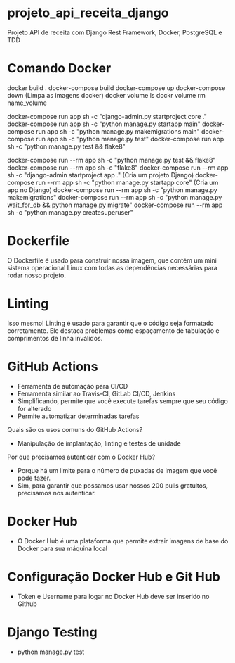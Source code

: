 # projeto_api_receita_django
Projeto API de receita com Django Rest Framework, Docker, PostgreSQL e TDD

# Comando Docker
docker build .
docker-compose build
docker-compose up
docker-compose down (Limpa as imagens docker)
docker volume ls
dockr volume rm name_volume

docker-compose run app sh -c "django-admin.py startproject core ."
docker-compose run app sh -c "python manage.py startapp main"
docker-compose run app sh -c "python manage.py makemigrations main"
docker-compose run app sh -c "python manage.py test"
docker-compose run app sh -c "python manage.py test && flake8"

docker-compose run --rm app sh -c "python manage.py test && flake8"
docker-compose run --rm app sh -c "flake8"
docker-compose run --rm app sh -c "django-admin startproject app ." (Cria um projeto Django)
docker-compose run --rm app sh -c "python manage.py startapp core" (Cria um app no Django)
docker-compose run --rm app sh -c "python manage.py makemigrations"
docker-compose run --rm app sh -c "python manage.py wait_for_db && python manage.py migrate"
docker-compose run --rm app sh -c "python manage.py createsuperuser"

# Dockerfile
O Dockerfile é usado para construir nossa imagem, que contém um mini sistema operacional Linux com todas as dependências necessárias para rodar nosso projeto.

# Linting
Isso mesmo! Linting é usado para garantir que o código seja formatado corretamente. Ele destaca problemas como espaçamento de tabulação e comprimentos de linha inválidos.

# GitHub Actions
- Ferramenta de automação para CI/CD
- Ferramenta similar ao Travis-CI, GitLab CI/CD, Jenkins
- Simplificando, permite que você execute tarefas sempre que seu código for alterado
- Permite automatizar determinadas tarefas

Quais são os usos comuns do GitHub Actions?
- Manipulação de implantação, linting e testes de unidade

Por que precisamos autenticar com o Docker Hub?
- Porque há um limite para o número de puxadas de imagem que você pode fazer.
- Sim, para garantir que possamos usar nossos 200 pulls gratuitos, precisamos nos autenticar.

# Docker Hub
- O Docker Hub é uma plataforma que permite extrair imagens de base do Docker para sua máquina local

# Configuração Docker Hub e Git Hub
- Token e Username para logar no Docker Hub deve ser inserido no Github

# Django Testing
- python manage.py test